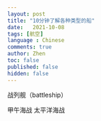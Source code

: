 ```yaml
---
layout: post
title: "10分钟了解各种类型的船"
date:   2021-10-08
tags: [航空]
language : Chinese
comments: true
author: Zhen
toc: false
published: false
hidden: false
---
```



战列舰（battleship）


甲午海战
太平洋海战
<!--stackedit_data:
eyJoaXN0b3J5IjpbMTMyMDYyMTQyMl19
-->